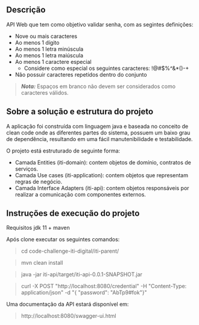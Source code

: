 ## Descrição
API Web que tem como objetivo validar senha, com as segintes definições:

- Nove ou mais caracteres
- Ao menos 1 dígito
- Ao menos 1 letra minúscula
- Ao menos 1 letra maiúscula
- Ao menos 1 caractere especial
  - Considere como especial os seguintes caracteres: !@#$%^&*()-+
- Não possuir caracteres repetidos dentro do conjunto

> **_Nota:_**  Espaços em branco não devem ser considerados como caracteres válidos.

## Sobre a solução e estrutura do projeto
A aplicação foi construída com linguagem java e baseada no conceito de clean code onde as diferentes partes do sistema, 
possuem um baixo grau de dependência, resultando em uma fácil manutenibilidade e testabilidade.

O projeto está estruturado de seguinte forma:
- Camada Entities (iti-domain): contem objetos de domínio, contratos de serviços.
- Camada Use cases (iti-application): contem objetos que representam regras de negócio.
- Camada Interface Adapters (iti-api): contem objetos responsáveis por realizar a comunicação com componentes externos.

## Instruções de execução do projeto

Requisitos jdk 11 + maven

Após clone executar os seguintes comandos:

 > cd code-challenge-iti-digital/iti-parent/
 
 > mvn clean install
 
 > java -jar iti-api/target/iti-api-0.0.1-SNAPSHOT.jar

 > curl -X POST "http://localhost:8080/credential" -H "Content-Type: application/json" -d "{ \"password\": \"AbTp9#fok\"}"

 Uma documentação da API estará disponível em:

 > http://localhost:8080/swagger-ui.html
